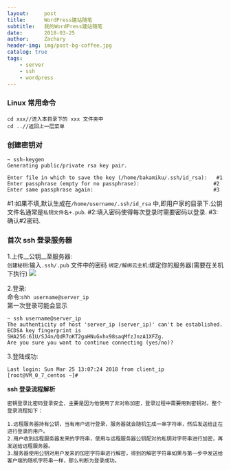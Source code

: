 ```yaml
---
layout:     post
title:      WordPress建站随笔
subtitle:   我的WordPress建站随笔
date:       2018-03-25
author:     Zachary
header-img: img/post-bg-coffee.jpg
catalog: true
tags:
    - server
    - ssh
    - wordpress
---
```


### Linux 常用命令
```
cd xxx//进入本目录下的 xxx 文件夹中
cd ..//返回上一层菜单
```

### 创建密钥对

```
~ ssh-keygen
Generating public/private rsa key pair.

Enter file in which to save the key (/home/bakamiku/.ssh/id_rsa):   #1
Enter passphrase (empty for no passphrase):                        #2
Enter same passphrase again:                                       #3
```
\#1:如果不填,默认生成在`/home/username/.ssh/id_rsa` 中,即用户家的目录下.公钥文件名通常是`私钥文件名+.pub`.
\#2:填入密码使得每次登录时需要密码以登录.
\#3:确认\#2密码.

### 首次 ssh 登录服务器
1.上传__公钥__至服务器:  
`创建秘钥`:输入`.ssh/.pub` 文件中的密码
`绑定/解绑云主机`:绑定你的服务器(需要在关机下执行)
![](https://ws2.sinaimg.cn/large/006tNc79gy1fpp0gvgd8xj30rm044gli.jpg)

2.登录:  
命令:`shh username@server_ip`  
第一次登录可能会显示

```
~ ssh username@server_ip
The authenticity of host 'server_ip (server_ip)' can't be established.
ECDSA key fingerprint is SHA256:61U/SJ4n/QdR7oKT2gaHNuGxhx98saqMfzJnzA1XFZg.
Are you sure you want to continue connecting (yes/no)?
```

3.登陆成功:  

```
Last login: Sun Mar 25 13:07:24 2018 from client_ip
[root@VM_0_7_centos ~]#
```

__ssh 登录流程解析__

```
密钥登录比密码登录安全，主要是因为他使用了非对称加密，登录过程中需要用到密钥对。整个登录流程如下：

1.远程服务器持有公钥，当有用户进行登录，服务器就会随机生成一串字符串，然后发送给正在进行登录的用户。
2.用户收到远程服务器发来的字符串，使用与远程服务器公钥配对的私钥对字符串进行加密，再发送给远程服务器。
3.服务器使用公钥对用户发来的加密字符串进行解密，得到的解密字符串如果与第一步中发送给客户端的随机字符串一样，那么判断为登录成功。
```